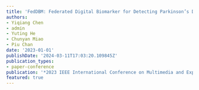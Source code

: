 ```yaml
---
title: 'FedDBM: Federated Digital Biomarker for Detecting Parkinson’s Disease Progress'
authors:
- Yiqiang Chen
- admin
- Yuting He
- Chunyan Miao
- Piu Chan
date: '2023-01-01'
publishDate: '2024-03-11T17:03:20.109845Z'
publication_types:
- paper-conference
publication: '*2023 IEEE International Conference on Multimedia and Expo (ICME)*'
featured: true
---
```

